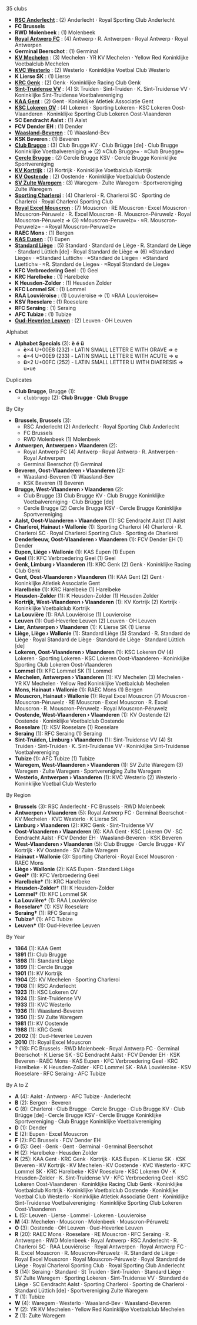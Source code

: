35 clubs

- [**RSC Anderlecht**](https://en.wikipedia.org/wiki/R.S.C._Anderlecht) : (2) Anderlecht · Royal Sporting Club Anderlecht
- **FC Brussels**
- **RWD Molenbeek** : (1) Molenbeek
- [**Royal Antwerp FC**](https://en.wikipedia.org/wiki/Royal_Antwerp_F.C.) : (4) Antwerp · R. Antwerpen · Royal Antwerp · Royal Antwerpen
- **Germinal Beerschot** : (1) Germinal
- [**KV Mechelen**](https://en.wikipedia.org/wiki/KV_Mechelen) : (3) Mechelen · YR KV Mechelen · Yellow Red Koninklijke Voetbalclub Mechelen
- [**KVC Westerlo**](https://en.wikipedia.org/wiki/K.V.C._Westerlo) : (2) Westerlo · Koninklijke Voetbal Club Westerlo
- **K Lierse SK** : (1) Lierse
- [**KRC Genk**](https://en.wikipedia.org/wiki/K.R.C._Genk) : (2) Genk · Koninklijke Racing Club Genk
- [**Sint-Truidense VV**](https://en.wikipedia.org/wiki/Sint-Truidense_V.V.) : (4) St Truiden · Sint-Truiden · K. Sint-Truidense VV · Koninklijke Sint-Truidense Voetbalvereniging
- [**KAA Gent**](https://en.wikipedia.org/wiki/K.A.A._Gent) : (2) Gent · Koninklijke Atletiek Associatie Gent
- [**KSC Lokeren OV**](https://en.wikipedia.org/wiki/K.S.C._Lokeren_Oost-Vlaanderen) : (4) Lokeren · Sporting Lokeren · KSC Lokeren Oost-Vlaanderen · Koninklijke Sporting Club Lokeren Oost-Vlaanderen
- **SC Eendracht Aalst** : (1) Aalst
- **FCV Dender EH** : (1) Dender
- [**Waasland-Beveren**](https://en.wikipedia.org/wiki/Waasland-Beveren) : (1) Waasland-Bev
- **KSK Beveren** : (1) Beveren
- [**Club Brugge**](https://en.wikipedia.org/wiki/Club_Brugge_KV) : (3) Club Brugge KV · Club Brügge [de] · Club Brugge Koninklijke Voetbalvereniging ⇒ (2) ≈Club Brugge≈ · ≈Club Bruegge≈
- [**Cercle Brugge**](https://en.wikipedia.org/wiki/Cercle_Brugge_K.S.V.) : (2) Cercle Brugge KSV · Cercle Brugge Koninklijke Sportvereniging
- [**KV Kortrijk**](https://en.wikipedia.org/wiki/K.V._Kortrijk) : (2) Kortrijk · Koninklijke Voetbalclub Kortrijk
- [**KV Oostende**](https://en.wikipedia.org/wiki/K.V._Oostende) : (2) Oostende · Koninklijke Voetbalclub Oostende
- [**SV Zulte Waregem**](https://en.wikipedia.org/wiki/S.V._Zulte_Waregem) : (3) Waregem · Zulte Waregem · Sportvereniging Zulte Waregem
- [**Sporting Charleroi**](https://en.wikipedia.org/wiki/R._Charleroi_S.C.) : (4) Charleroi · R. Charleroi SC · Sporting de Charleroi · Royal Charleroi Sporting Club
- [**Royal Excel Mouscron**](https://en.wikipedia.org/wiki/Royal_Excel_Mouscron) : (7) Mouscron · RE Mouscron · Excel Mouscron · Mouscron-Péruwelz · R. Excel Mouscron · R. Mouscron-Péruwelz · Royal Mouscron-Péruwelz ⇒ (3) ≈Mouscron-Peruwelz≈ · ≈R. Mouscron-Peruwelz≈ · ≈Royal Mouscron-Peruwelz≈
- **RAEC Mons** : (1) Bergen
- [**KAS Eupen**](https://en.wikipedia.org/wiki/K.A.S._Eupen) : (1) Eupen
- [**Standard Liège**](https://en.wikipedia.org/wiki/Standard_Liège) : (5) Standard · Standard de Liège · R. Standard de Liège · Standard Lüttich [de] · Royal Standard de Liège ⇒ (6) ≈Standard Liege≈ · ≈Standard Luttich≈ · ≈Standard de Liege≈ · ≈Standard Luettich≈ · ≈R. Standard de Liege≈ · ≈Royal Standard de Liege≈
- **KFC Verbroedering Geel** : (1) Geel
- **KRC Harelbeke** : (1) Harelbeke
- **K Heusden-Zolder** : (1) Heusden Zolder
- **KFC Lommel SK** : (1) Lommel
- **RAA Louviéroise** : (1) Louvieroise ⇒ (1) ≈RAA Louvieroise≈
- **KSV Roeselare** : (1) Roeselare
- **RFC Seraing** : (1) Seraing
- **AFC Tubize** : (1) Tubize
- [**Oud-Heverlee Leuven**](https://en.wikipedia.org/wiki/Oud-Heverlee_Leuven) : (2) Leuven · OH Leuven




Alphabet

- **Alphabet Specials** (3):  **è**  **é**  **ü** 
  - **è**×4 U+00E8 (232) - LATIN SMALL LETTER E WITH GRAVE ⇒ e
  - **é**×4 U+00E9 (233) - LATIN SMALL LETTER E WITH ACUTE ⇒ e
  - **ü**×2 U+00FC (252) - LATIN SMALL LETTER U WITH DIAERESIS ⇒ u•ue




Duplicates

- **Club Brugge**, Brugge (1):
  - `clubbrugge` (2): **Club Brugge** · **Club Brugge**




By City

- **Brussels, Brussels** (3): 
  - RSC Anderlecht  (2) Anderlecht · Royal Sporting Club Anderlecht
  - FC Brussels 
  - RWD Molenbeek  (1) Molenbeek
- **Antwerpen, Antwerpen › Vlaanderen** (2): 
  - Royal Antwerp FC  (4) Antwerp · Royal Antwerp · R. Antwerpen · Royal Antwerpen
  - Germinal Beerschot  (1) Germinal
- **Beveren, Oost-Vlaanderen › Vlaanderen** (2): 
  - Waasland-Beveren  (1) Waasland-Bev
  - KSK Beveren  (1) Beveren
- **Brugge, West-Vlaanderen › Vlaanderen** (2): 
  - Club Brugge  (3) Club Brugge KV · Club Brugge Koninklijke Voetbalvereniging · Club Brügge [de]
  - Cercle Brugge  (2) Cercle Brugge KSV · Cercle Brugge Koninklijke Sportvereniging
- **Aalst, Oost-Vlaanderen › Vlaanderen** (1): SC Eendracht Aalst  (1) Aalst
- **Charleroi, Hainaut › Wallonie** (1): Sporting Charleroi  (4) Charleroi · R. Charleroi SC · Royal Charleroi Sporting Club · Sporting de Charleroi
- **Denderleeuw, Oost-Vlaanderen › Vlaanderen** (1): FCV Dender EH  (1) Dender
- **Eupen, Liège › Wallonie** (1): KAS Eupen  (1) Eupen
- **Geel** (1): KFC Verbroedering Geel  (1) Geel
- **Genk, Limburg › Vlaanderen** (1): KRC Genk  (2) Genk · Koninklijke Racing Club Genk
- **Gent, Oost-Vlaanderen › Vlaanderen** (1): KAA Gent  (2) Gent · Koninklijke Atletiek Associatie Gent
- **Harelbeke** (1): KRC Harelbeke  (1) Harelbeke
- **Heusden-Zolder** (1): K Heusden-Zolder  (1) Heusden Zolder
- **Kortrijk, West-Vlaanderen › Vlaanderen** (1): KV Kortrijk  (2) Kortrijk · Koninklijke Voetbalclub Kortrijk
- **La Louvière** (1): RAA Louviéroise  (1) Louvieroise
- **Leuven** (1): Oud-Heverlee Leuven  (2) Leuven · OH Leuven
- **Lier, Antwerpen › Vlaanderen** (1): K Lierse SK  (1) Lierse
- **Liège, Liège › Wallonie** (1): Standard Liège  (5) Standard · R. Standard de Liège · Royal Standard de Liège · Standard de Liège · Standard Lüttich [de]
- **Lokeren, Oost-Vlaanderen › Vlaanderen** (1): KSC Lokeren OV  (4) Lokeren · Sporting Lokeren · KSC Lokeren Oost-Vlaanderen · Koninklijke Sporting Club Lokeren Oost-Vlaanderen
- **Lommel** (1): KFC Lommel SK  (1) Lommel
- **Mechelen, Antwerpen › Vlaanderen** (1): KV Mechelen  (3) Mechelen · YR KV Mechelen · Yellow Red Koninklijke Voetbalclub Mechelen
- **Mons, Hainaut › Wallonie** (1): RAEC Mons  (1) Bergen
- **Mouscron, Hainaut › Wallonie** (1): Royal Excel Mouscron  (7) Mouscron · Mouscron-Péruwelz · RE Mouscron · Excel Mouscron · R. Excel Mouscron · R. Mouscron-Péruwelz · Royal Mouscron-Péruwelz
- **Oostende, West-Vlaanderen › Vlaanderen** (1): KV Oostende  (2) Oostende · Koninklijke Voetbalclub Oostende
- **Roeselare** (1): KSV Roeselare  (1) Roeselare
- **Seraing** (1): RFC Seraing  (1) Seraing
- **Sint-Truiden, Limburg › Vlaanderen** (1): Sint-Truidense VV  (4) St Truiden · Sint-Truiden · K. Sint-Truidense VV · Koninklijke Sint-Truidense Voetbalvereniging
- **Tubize** (1): AFC Tubize  (1) Tubize
- **Waregem, West-Vlaanderen › Vlaanderen** (1): SV Zulte Waregem  (3) Waregem · Zulte Waregem · Sportvereniging Zulte Waregem
- **Westerlo, Antwerpen › Vlaanderen** (1): KVC Westerlo  (2) Westerlo · Koninklijke Voetbal Club Westerlo




By Region

- **Brussels** (3):   RSC Anderlecht · FC Brussels · RWD Molenbeek
- **Antwerpen › Vlaanderen** (5):   Royal Antwerp FC · Germinal Beerschot · KV Mechelen · KVC Westerlo · K Lierse SK
- **Limburg › Vlaanderen** (2):   KRC Genk · Sint-Truidense VV
- **Oost-Vlaanderen › Vlaanderen** (6):   KAA Gent · KSC Lokeren OV · SC Eendracht Aalst · FCV Dender EH · Waasland-Beveren · KSK Beveren
- **West-Vlaanderen › Vlaanderen** (5):   Club Brugge · Cercle Brugge · KV Kortrijk · KV Oostende · SV Zulte Waregem
- **Hainaut › Wallonie** (3):   Sporting Charleroi · Royal Excel Mouscron · RAEC Mons
- **Liège › Wallonie** (2):   KAS Eupen · Standard Liège
- **Geel†** (1):   KFC Verbroedering Geel
- **Harelbeke†** (1):   KRC Harelbeke
- **Heusden-Zolder†** (1):   K Heusden-Zolder
- **Lommel†** (1):   KFC Lommel SK
- **La Louvière†** (1):   RAA Louviéroise
- **Roeselare†** (1):   KSV Roeselare
- **Seraing†** (1):   RFC Seraing
- **Tubize†** (1):   AFC Tubize
- **Leuven†** (1):   Oud-Heverlee Leuven




By Year

- **1864** (1):   KAA Gent
- **1891** (1):   Club Brugge
- **1898** (1):   Standard Liège
- **1899** (1):   Cercle Brugge
- **1901** (1):   KV Kortrijk
- **1904** (2):   KV Mechelen · Sporting Charleroi
- **1908** (1):   RSC Anderlecht
- **1923** (1):   KSC Lokeren OV
- **1924** (1):   Sint-Truidense VV
- **1933** (1):   KVC Westerlo
- **1936** (1):   Waasland-Beveren
- **1950** (1):   SV Zulte Waregem
- **1981** (1):   KV Oostende
- **1988** (1):   KRC Genk
- **2002** (1):   Oud-Heverlee Leuven
- **2010** (1):   Royal Excel Mouscron
- ? (18):   FC Brussels · RWD Molenbeek · Royal Antwerp FC · Germinal Beerschot · K Lierse SK · SC Eendracht Aalst · FCV Dender EH · KSK Beveren · RAEC Mons · KAS Eupen · KFC Verbroedering Geel · KRC Harelbeke · K Heusden-Zolder · KFC Lommel SK · RAA Louviéroise · KSV Roeselare · RFC Seraing · AFC Tubize






By A to Z

- **A** (4): Aalst · Antwerp · AFC Tubize · Anderlecht
- **B** (2): Bergen · Beveren
- **C** (8): Charleroi · Club Brugge · Cercle Brugge · Club Brugge KV · Club Brügge [de] · Cercle Brugge KSV · Cercle Brugge Koninklijke Sportvereniging · Club Brugge Koninklijke Voetbalvereniging
- **D** (1): Dender
- **E** (2): Eupen · Excel Mouscron
- **F** (2): FC Brussels · FCV Dender EH
- **G** (5): Geel · Genk · Gent · Germinal · Germinal Beerschot
- **H** (2): Harelbeke · Heusden Zolder
- **K** (25): KAA Gent · KRC Genk · Kortrijk · KAS Eupen · K Lierse SK · KSK Beveren · KV Kortrijk · KV Mechelen · KV Oostende · KVC Westerlo · KFC Lommel SK · KRC Harelbeke · KSV Roeselare · KSC Lokeren OV · K Heusden-Zolder · K. Sint-Truidense VV · KFC Verbroedering Geel · KSC Lokeren Oost-Vlaanderen · Koninklijke Racing Club Genk · Koninklijke Voetbalclub Kortrijk · Koninklijke Voetbalclub Oostende · Koninklijke Voetbal Club Westerlo · Koninklijke Atletiek Associatie Gent · Koninklijke Sint-Truidense Voetbalvereniging · Koninklijke Sporting Club Lokeren Oost-Vlaanderen
- **L** (5): Leuven · Lierse · Lommel · Lokeren · Louvieroise
- **M** (4): Mechelen · Mouscron · Molenbeek · Mouscron-Péruwelz
- **O** (3): Oostende · OH Leuven · Oud-Heverlee Leuven
- **R** (20): RAEC Mons · Roeselare · RE Mouscron · RFC Seraing · R. Antwerpen · RWD Molenbeek · Royal Antwerp · RSC Anderlecht · R. Charleroi SC · RAA Louviéroise · Royal Antwerpen · Royal Antwerp FC · R. Excel Mouscron · R. Mouscron-Péruwelz · R. Standard de Liège · Royal Excel Mouscron · Royal Mouscron-Péruwelz · Royal Standard de Liège · Royal Charleroi Sporting Club · Royal Sporting Club Anderlecht
- **S** (14): Seraing · Standard · St Truiden · Sint-Truiden · Standard Liège · SV Zulte Waregem · Sporting Lokeren · Sint-Truidense VV · Standard de Liège · SC Eendracht Aalst · Sporting Charleroi · Sporting de Charleroi · Standard Lüttich [de] · Sportvereniging Zulte Waregem
- **T** (1): Tubize
- **W** (4): Waregem · Westerlo · Waasland-Bev · Waasland-Beveren
- **Y** (2): YR KV Mechelen · Yellow Red Koninklijke Voetbalclub Mechelen
- **Z** (1): Zulte Waregem




